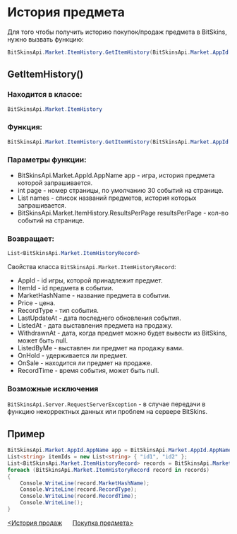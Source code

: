 ﻿# История предмета

Для того чтобы получить историю покупок/продаж предмета в BitSkins, нужно вызвать функцию:

```csharp
BitSkinsApi.Market.ItemHistory.GetItemHistory(BitSkinsApi.Market.AppId.AppName app, int page, List<string> names, BitSkinsApi.Market.ItemHistory.ResultsPerPage resultsPerPage);
```

## GetItemHistory()

### Находится в классе:

```csharp
BitSkinsApi.Market.ItemHistory
```

### Функция:

```csharp
BitSkinsApi.Market.ItemHistory.GetItemHistory(BitSkinsApi.Market.AppId.AppName app, int page, List<string> names, BitSkinsApi.Market.ItemHistory.ResultsPerPage resultsPerPage);
```

### Параметры функции:

* BitSkinsApi.Market.AppId.AppName app - игра, история предмета которой запрашивается.
* int page - номер страницы, по умолчанию 30 событий на странице.
* List<string> names - список названий предметов, история которых запрашивается.
* BitSkinsApi.Market.ItemHistory.ResultsPerPage resultsPerPage - кол-во событий на странице.

### Возвращает:

```csharp
List<BitSkinsApi.Market.ItemHistoryRecord>
```

Свойства класса ```BitSkinsApi.Market.ItemHistoryRecord```:
* AppId - id игры, которой принадлежит предмет.
* ItemId - id предмета в событии.
* MarketHashName - название предмета в событии.
* Price - цена.
* RecordType - тип события.
* LastUpdateAt - дата последнего обновления события.
* ListedAt - дата выставления предмета на продажу.
* WithdrawnAt - дата, когда предмет можно будет вывести из BitSkins, может быть null.
* ListedByMe - выставлен ли предмет на продажу вами.
* OnHold - удерживается ли предмет.
* OnSale - находится ли предмет на продаже.
* RecordTime - время события, может быть null.

### Возможные исключения
```BitSkinsApi.Server.RequestServerException``` - в случае передачи в функцию некорректных данных или проблем на сервере BitSkins.

## Пример

```csharp
BitSkinsApi.Market.AppId.AppName app = BitSkinsApi.Market.AppId.AppName.CounterStrikGlobalOffensive;
List<string> itemIds = new List<string> { "id1", "id2" };
List<BitSkinsApi.Market.ItemHistoryRecord> records = BitSkinsApi.Market.ItemHistory.GetItemHistory(app, 1, itemIds, BitSkinsApi.Market.ItemHistory.ResultsPerPage.R30);
foreach (BitSkinsApi.Market.ItemHistoryRecord record in records)
{
    Console.WriteLine(record.MarketHashName);
    Console.WriteLine(record.RecordType);
    Console.WriteLine(record.RecordTime);
    Console.WriteLine();
}
```

[<История продаж](https://github.com/Captious99/BitSkinsApi/blob/master/docs/ru/market/sell_history.md) &nbsp;&nbsp;&nbsp;&nbsp; [Покупка предмета>](https://github.com/Captious99/BitSkinsApi/blob/master/docs/ru/market/buy_item.md)